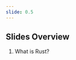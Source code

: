 ```yaml
---
slide: 0.5
---
```


<section>

## Slides Overview

<ol>
<li class="fragment fade-in-then-semi-out">What is Rust?</li>
</ol>

</section>